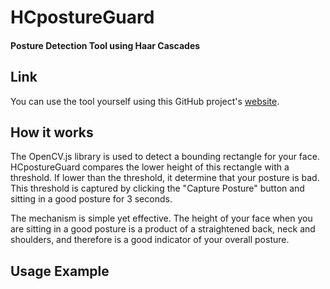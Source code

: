 # HCpostureGuard

#### **Posture Detection Tool using Haar Cascades**

## Link

You can use the tool yourself using this GitHub project's [website](https://timliang4.github.io/HCpostureGuard/).

## How it works

The OpenCV.js library is used to detect a bounding rectangle for your face. HCpostureGuard compares the lower height of this rectangle with a threshold. If lower than the threshold, it determine that your posture is bad. This threshold is captured by clicking the "Capture Posture" button and sitting in a good posture for 3 seconds.

The mechanism is simple yet effective. The height of your face when you are sitting in a good posture is a product of a straightened back, neck and shoulders, and therefore is a good indicator of your overall posture. 

## Usage Example
